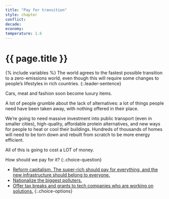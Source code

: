 ```yaml
---
title: "Pay for transition"
style: chapter
conflict: 
decade: 
economy: 
temperature: 1.6
---
```


<h1>{{ page.title }}</h1>

{% include variables %}
The world agrees to the fastest possible transition to a zero-emissions world, even though this will require some changes to people’s lifestyles in rich countries.
{:.leader-sentence}

Cars, meat and fashion soon become luxury items.

A lot of people grumble about the lack of alternatives: a lot of things people need have been taken away, with nothing offered in their place.

We’re going to need massive investment into public transport (even in smaller cities), high-quality, affordable protein alternatives, and new ways for people to heat or cool their buildings. Hundreds of thousands of homes will need to be torn down and rebuilt from scratch to be more energy efficient.

All of this is going to cost a LOT of money.

How should we pay for it?
{:.choice-question}

- [Reform capitalism. The super-rich should pay for everything, and the new infrastructure should belong to everyone.](chapter_reform-capitalism.html)
- [Nationalize the biggest polluters.](chapter_transitional-fracking.html)
- [Offer tax breaks and grants to tech companies who are working on solutions.](chapter_green-is-the-new-gold.html)
{:.choice-options}
